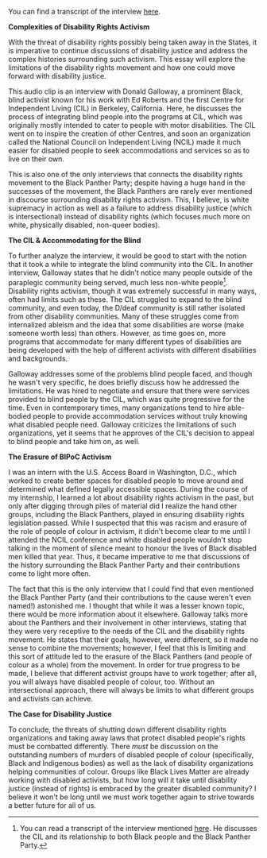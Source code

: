 <div class="sidepanel">
              <!-- This is the div where all the popcorn action will hapen -->
              <div id="popcorn-container">
              </div>
            </div>

You can find a transcript of the interview <a href="http://bancroft.berkeley.edu/collections/drilm/collection/items/galloway1_transcript.html">here</a>.

**Complexities of Disability Rights Activism**

With the threat of disability rights possibly being taken away in the States, it is imperative to continue discussions of disability justice and address the complex histories surrounding such activism.  This essay will explore the limitations of the disability rights movement and how one could move forward with disability justice.

This audio clip is an interview with Donald Galloway, a prominent Black, blind activist known for his work with Ed Roberts and the first Centre for Independent Living (CIL) in Berkeley, California.  Here, he discusses the process of integrating blind people into the programs at CIL, which was originally mostly intended to cater to people with motor disabilities.  The CIL went on to inspire the creation of other Centres, and soon an organization called the National Council on Independent Living (NCIL) made it much easier for disabled people to seek accommodations and services so as to live on their own.

This is also one of the only interviews that connects the disability rights movement to the Black Panther Party; despite having a huge hand in the successes of the movement, the Black Panthers are rarely ever mentioned in discourse surrounding disability rights activism.  This, I believe, is white supremacy in action as well as a failure to address disability justice (which is intersectional) instead of disability rights (which focuses much more on white, physically disabled, non-queer bodies).

**The CIL & Accommodating for the Blind**

To further analyze the interview, it would be good to start with the notion that it took a while to integrate the blind community into the CIL.  In another interview, Galloway states that he didn't notice many people outside of the paraplegic community being served, much less non-white people[^first].  Disability rights activism, though it was extremely successful in many ways, often had limits such as these.  The CIL struggled to expand to the blind community, and even today, the D/deaf community is still rather isolated from other disability communities.  Many of these struggles come from internalized ableism and the idea that some disabilities are worse (make someone worth less) than others.  However, as time goes on, more programs that accommodate for many different types of disabilities are being developed with the help of different activists with different disabilities and backgrounds.

Galloway addresses some of the problems blind people faced, and though he wasn't very specific, he does briefly discuss how he addressed the limitations.  He was hired to negotiate and ensure that there were services provided to blind people by the CIL, which was quite progressive for the time.  Even in contemporary times, many organizations tend to hire able-bodied people to provide accommodation services without truly knowing what disabled people need. Galloway criticizes the limitations of such organizations, yet it seems that he approves of the CIL's decision to appeal to blind people and take him on, as well.  

**The Erasure of BIPoC Activism**

I was an intern with the U.S. Access Board in Washington, D.C., which worked to create better spaces for disabled people to move around and determined what defined legally accessible spaces.  During the course of my internship, I learned a lot about disability rights activism in the past, but only after digging through piles of material did I realize the hand other groups, including the Black Panthers, played in ensuring disability rights legislation passed.  While I suspected that this was racism and erasure of the role of people of colour in activism, it didn't become clear to me until I attended the NCIL conference and white disabled people wouldn't stop talking in the moment of silence meant to honour the lives of Black disabled men killed that year.  Thus, it became imperative to me that discussions of the history surrounding the Black Panther Party and their contributions come to light more often.

The fact that this is the only interview that I could find that even mentioned the Black Panther Party (and their contributions to the cause weren't even named!) astonished me.  I thought that while it was a lesser known topic, there would be more information about it elsewhere.  Galloway talks more about the Panthers and their involvement in other interviews, stating that they were very receptive to the needs of the CIL and the disability rights movement.  He states that their goals, however, were different, so it made no sense to combine the movements; however, I feel that this is limiting and this sort of attitude led to the erasure of the Black Panthers (and people of colour as a whole) from the movement.  In order for true progress to be made, I believe that different activist groups have to work together; after all, you will always have disabled people of colour, too.  Without an intersectional approach, there will always be limits to what different groups and activists can achieve.

**The Case for Disability Justice**     

To conclude, the threats of shutting down different disability rights organizations and taking away laws that protect disabled people's rights must be combatted differently.  There _must_ be discussion on the outstanding numbers of murders of disabled people of colour (specifically, Black and Indigenous bodies) as well as the lack of disability organizations helping communities of colour.  Groups like Black Lives Matter are already working with disabled activists, but how long will it take until disability justice (instead of rights) is embraced by the greater disabled community?  I believe it won't be long until we must work together again to strive towards a better future for all of us.

[^first]: You can read a transcript of the interview mentioned <a href="http://content.cdlib.org/view?docId=hb5w1004cj;NAAN=13030&doc.view=frames&chunk.id=div00059&toc.depth=1&toc.id=&brand=calisphere">here</a>.  He discusses the CIL and its relationship to both Black people and the Black Panther Party.

<!-- Add your content here, including _markup_ of **various kinds**. Now you can just write! But you should be aware of a couple of advanced features of markdown:
- you can embed HTML directly n a markdown file. This is great if you want to add complex attributes like **classes**, e.g. to your `img` tags so that they display properly.
  - another use of embedded HTML is for funky javascript function links. I've written a simple function that will seek to a particular time code in seconds.  You can call it like this: `<a href="javascript:seek(75)">seek to 1:15</a>`, but `[seek to 1:15](javascript:seek(75))` won't render properly, so you have to type the whole linke in, as seen here: <a href="#" onclick="javascript:seek(75)"> seek to 1:15</a>.
  - also, Remarkable supports pandoc-style footnotes, which can be helpful sometimes. Here are some examples of footnotes at work:

    Footnote 1 link[^first].

    Footnote 2 link[^second].

    Inline footnote^[Text of inline footnote] definition.

    Duplicated footnote reference[^second]

you can learn more about remarkable on [its github page](https://github.com/jonschlinkert/remarkable), and get a fuller sense of the syntax [in the online demo](https://jonschlinkert.github.io/remarkable/demo/)


[^first]: Footnote **can have markup**

    and multiple paragraphs.

[^second]: Footnote text. -->
